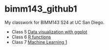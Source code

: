 # bimm143_github1
My classwork for BIMM143 S24 at UC San Diego.

- Class 5 [Data visualization with ggplot](https://github.com/alanarose77/bimm143_github1/blob/main/Class05/class05.pdf)
- Class 6 [R functions](https://github.com/alanarose77/bimm143_github1/blob/main/Class06/lab_class06.pdf)
- Class 7 [Machine Learning 1](https://github.com/alanarose77/bimm143_github1/blob/main/Class07/Class07.pdf)
